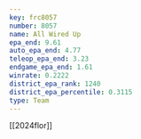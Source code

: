 ```yaml
---
key: frc8057
number: 8057
name: All Wired Up
epa_end: 9.61
auto_epa_end: 4.77
teleop_epa_end: 3.23
endgame_epa_end: 1.61
winrate: 0.2222
district_epa_rank: 1240
district_epa_percentile: 0.3115
type: Team
---
```

[[2024flor]]
